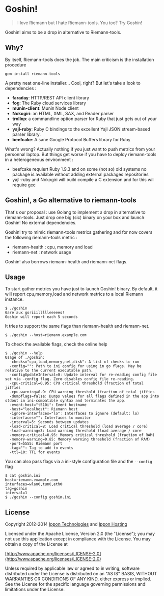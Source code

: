 # Goshin!

> I love Riemann but I hate Riemann-tools. You too? Try Goshin!


Goshin! aims to be a drop in alternative to Riemann-tools.

## Why?

By itself, Riemann-tools does the job. The main criticism is the installation procedure 

```
gem install riemann-tools
```

A pretty neat one-line installer... Cool, right? But let's take a look to dependencies :

 - __faraday__: HTTP/REST API client library
 - __fog__: The Ruby cloud services library
 - __munin-client__: Munin Node client
 - __Nokogiri__: an HTML, XML, SAX, and Reader parser
 - __trollop__: a commandline option parser for Ruby that just gets out of your way
 - __yajl-ruby__: Ruby C bindings to the excellent Yajl JSON stream-based parser library.
 - __beefcake__: A sane Google Protocol Buffers library for Ruby


What's wrong? Actually nothing if you just want to push metrics from your personnal laptop. But things get worse if you have to deploy riemann-tools in a heterogeneous environment :

 - beefcake requiert Ruby 1.9.3 and on some (not so) old systems no package is available without adding external packages repositories
 - yajl-ruby and Nokogiri will build compile a C extension and for this will require gcc
 

## Goshin!, a Go alternative to riemann-tools

That's our proposal : use Golang to implement a drop in alternative to riemann-tools. Just drop one big (sic) binary on your box and launch Goshin! No external dependencies.

Goshin! try to mimic riemann-tools metrics gathering and for now covers the following riemann-tools metric : 

 - riemann-health : cpu, memory and load
 - riemann-net : network usage

Goshin! also borrows riemann-health and riemann-net flags.

## Usage

To start gather metrics you have just to launch Goshin! binary. By default, it will report cpu,memory,load and network metrics to a local Riemann instance.

```
$ ./goshin
Gare aux goriiillllleeeees!
Goshin will report each 5 seconds

```
It tries to support the same flags than riemann-health and riemann-net.

```
$ ./goshin --host=riemann.example.com
```

To check the available flags, check the online help

```
$ ./goshin --help
Usage of ./goshin:
  -checks="cpu,load,memory,net,disk": A list of checks to run
  -config="": Path to ini config for using in go flags. May be relative to the current executable path.
  -configUpdateInterval=0: Update interval for re-reading config file set via -config flag. Zero disables config file re-reading.
  -cpu-critical=0.95: CPU critical threshold (fraction of total jiffies
  -cpu-warning=0.9: CPU warning threshold (fraction of total jiffies
  -dumpflags=false: Dumps values for all flags defined in the app into stdout in ini-compatible syntax and terminates the app.
  -event-host="t510i": Event hostname
  -host="localhost": Riemann host
  -ignore-interfaces="lo": Interfaces to ignore (default: lo)
  -interfaces="": Interfaces to monitor
  -interval=5: Seconds between updates
  -load-critical=8: Load critical threshold (load average / core)
  -load-warning=3: Load warning threshold (load average / core
  -memory-critical=0.95: Memory critical threshold (fraction of RAM)
  -memory-warning=0.85: Memory warning threshold (fraction of RAM)
  -port=5555: Riemann port
  -tag="": Tag to add to events
  -ttl=10: TTL for events

```
You can also pass flags via a ini-style configuration file and the `--config` flag

```
$ cat goshin.ini
host=riemann.example.com
interfaces=wlan0,tun0,eth0
tag=goshin
interval=1
$ ./goshin --config goshin.ini
```

License
-------

Copyright 2012-2014 [Ippon Technologies](http://www.ippon.fr) and [Ippon Hosting](http://www.ippon-hosting.com/)

Licensed under the Apache License, Version 2.0 (the "License");
you may not use this application except in compliance with the License.
You may obtain a copy of the License at

[http://www.apache.org/licenses/LICENSE-2.0](http://www.apache.org/licenses/LICENSE-2.0)

Unless required by applicable law or agreed to in writing, software
distributed under the License is distributed on an "AS IS" BASIS,
WITHOUT WARRANTIES OR CONDITIONS OF ANY KIND, either express or implied.
See the License for the specific language governing permissions and
limitations under the License.




